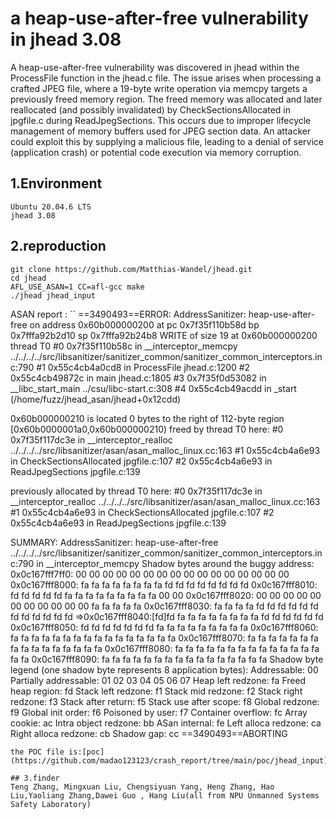 # a heap-use-after-free vulnerability in jhead 3.08
A heap-use-after-free vulnerability was discovered in jhead within the ProcessFile function in the jhead.c file. The issue arises when processing a crafted JPEG file, where a 19-byte write operation via memcpy targets a previously freed memory region. The freed memory was allocated and later reallocated (and possibly invalidated) by CheckSectionsAllocated in jpgfile.c during ReadJpegSections. This occurs due to improper lifecycle management of memory buffers used for JPEG section data. An attacker could exploit this by supplying a malicious file, leading to a denial of service (application crash) or potential code execution via memory corruption.

## 1.Environment
```
Ubuntu 20.04.6 LTS
jhead 3.08
```
## 2.reproduction
```
git clone https://github.com/Matthias-Wandel/jhead.git                  
cd jhead                                                                     
AFL_USE_ASAN=1 CC=afl-gcc make
./jhead jhead_input                        
```
ASAN report :
``
==3490493==ERROR: AddressSanitizer: heap-use-after-free on address 0x60b000000200 at pc 0x7f35f110b58d bp 0x7fffa92b2d10 sp 0x7fffa92b24b8
WRITE of size 19 at 0x60b000000200 thread T0
    #0 0x7f35f110b58c in __interceptor_memcpy ../../../../src/libsanitizer/sanitizer_common/sanitizer_common_interceptors.inc:790
    #1 0x55c4cb4a0cd8 in ProcessFile jhead.c:1200
    #2 0x55c4cb49872c in main jhead.c:1805
    #3 0x7f35f0d53082 in __libc_start_main ../csu/libc-start.c:308
    #4 0x55c4cb49acdd in _start (/home/fuzz/jhead_asan/jhead+0x12cdd)

0x60b000000210 is located 0 bytes to the right of 112-byte region [0x60b0000001a0,0x60b000000210)
freed by thread T0 here:
    #0 0x7f35f117dc3e in __interceptor_realloc ../../../../src/libsanitizer/asan/asan_malloc_linux.cc:163
    #1 0x55c4cb4a6e93 in CheckSectionsAllocated jpgfile.c:107
    #2 0x55c4cb4a6e93 in ReadJpegSections jpgfile.c:139

previously allocated by thread T0 here:
    #0 0x7f35f117dc3e in __interceptor_realloc ../../../../src/libsanitizer/asan/asan_malloc_linux.cc:163
    #1 0x55c4cb4a6e93 in CheckSectionsAllocated jpgfile.c:107
    #2 0x55c4cb4a6e93 in ReadJpegSections jpgfile.c:139

SUMMARY: AddressSanitizer: heap-use-after-free ../../../../src/libsanitizer/sanitizer_common/sanitizer_common_interceptors.inc:790 in __interceptor_memcpy
Shadow bytes around the buggy address:
  0x0c167fff7ff0: 00 00 00 00 00 00 00 00 00 00 00 00 00 00 00 00
  0x0c167fff8000: fa fa fa fa fa fa fa fa fd fd fd fd fd fd fd fd
  0x0c167fff8010: fd fd fd fd fd fa fa fa fa fa fa fa fa fa 00 00
  0x0c167fff8020: 00 00 00 00 00 00 00 00 00 00 00 fa fa fa fa fa
  0x0c167fff8030: fa fa fa fa fd fd fd fd fd fd fd fd fd fd fd fd
=>0x0c167fff8040:[fd]fd fa fa fa fa fa fa fa fa fd fd fd fd fd fd
  0x0c167fff8050: fd fd fd fd fd fd fd fa fa fa fa fa fa fa fa fa
  0x0c167fff8060: fa fa fa fa fa fa fa fa fa fa fa fa fa fa fa fa
  0x0c167fff8070: fa fa fa fa fa fa fa fa fa fa fa fa fa fa fa fa
  0x0c167fff8080: fa fa fa fa fa fa fa fa fa fa fa fa fa fa fa fa
  0x0c167fff8090: fa fa fa fa fa fa fa fa fa fa fa fa fa fa fa fa
Shadow byte legend (one shadow byte represents 8 application bytes):
  Addressable:           00
  Partially addressable: 01 02 03 04 05 06 07 
  Heap left redzone:       fa
  Freed heap region:       fd
  Stack left redzone:      f1
  Stack mid redzone:       f2
  Stack right redzone:     f3
  Stack after return:      f5
  Stack use after scope:   f8
  Global redzone:          f9
  Global init order:       f6
  Poisoned by user:        f7
  Container overflow:      fc
  Array cookie:            ac
  Intra object redzone:    bb
  ASan internal:           fe
  Left alloca redzone:     ca
  Right alloca redzone:    cb
  Shadow gap:              cc
==3490493==ABORTING

```
the POC file is:[poc](https://github.com/madao123123/crash_report/tree/main/poc/jhead_input)

## 3.finder
Teng Zhang, Mingxuan Liu, Chengsiyuan Yang, Heng Zhang, Hao Liu,Yaoliang Zhang,Dawei Guo , Hang Liu(all from NPU Unmanned Systems Safety Laboratory)



